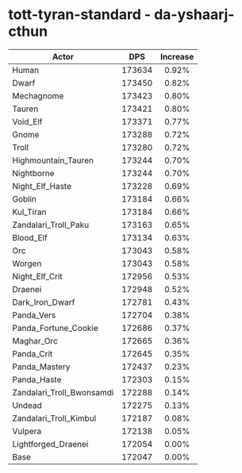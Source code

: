 # tott-tyran-standard - da-yshaarj-cthun
| Actor | DPS | Increase |
|---|:---:|:---:|
|Human|173634|0.92%|
|Dwarf|173450|0.82%|
|Mechagnome|173423|0.80%|
|Tauren|173421|0.80%|
|Void_Elf|173371|0.77%|
|Gnome|173288|0.72%|
|Troll|173280|0.72%|
|Highmountain_Tauren|173244|0.70%|
|Nightborne|173244|0.70%|
|Night_Elf_Haste|173228|0.69%|
|Goblin|173184|0.66%|
|Kul_Tiran|173184|0.66%|
|Zandalari_Troll_Paku|173163|0.65%|
|Blood_Elf|173134|0.63%|
|Orc|173043|0.58%|
|Worgen|173043|0.58%|
|Night_Elf_Crit|172956|0.53%|
|Draenei|172948|0.52%|
|Dark_Iron_Dwarf|172781|0.43%|
|Panda_Vers|172704|0.38%|
|Panda_Fortune_Cookie|172686|0.37%|
|Maghar_Orc|172665|0.36%|
|Panda_Crit|172645|0.35%|
|Panda_Mastery|172437|0.23%|
|Panda_Haste|172303|0.15%|
|Zandalari_Troll_Bwonsamdi|172288|0.14%|
|Undead|172275|0.13%|
|Zandalari_Troll_Kimbul|172187|0.08%|
|Vulpera|172138|0.05%|
|Lightforged_Draenei|172054|0.00%|
|Base|172047|0.00%|
